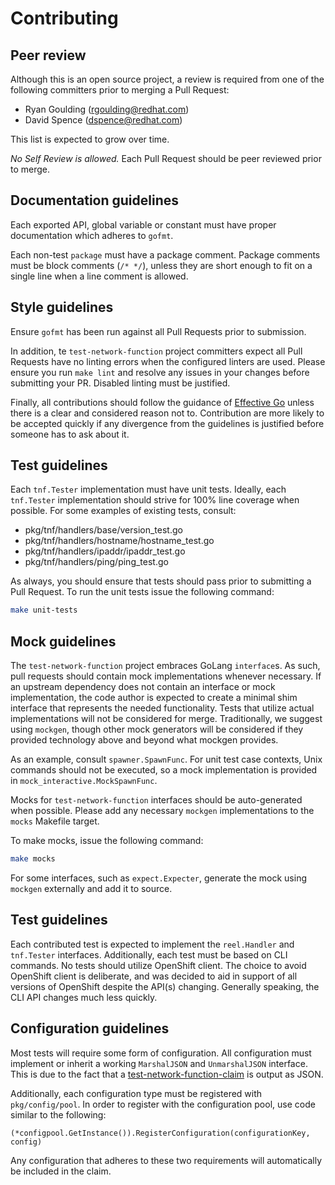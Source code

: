 # Contributing

## Peer review

Although this is an open source project, a review is required from one of the following committers prior to merging a
Pull Request:

* Ryan Goulding (rgoulding@redhat.com)
* David Spence (dspence@redhat.com)

This list is expected to grow over time.

*No Self Review is allowed.*  Each Pull Request should be peer reviewed prior to merge.

## Documentation guidelines

Each exported API, global variable or constant must have proper documentation which adheres to `gofmt`.

Each non-test `package` must have a package comment. Package comments must be block comments (`/* */`), unless they are
short enough to fit on a single line when a line comment is allowed.

## Style guidelines

Ensure `gofmt` has been run against all Pull Requests prior to submission.

In addition, te `test-network-function` project committers expect all Pull Requests have no linting errors when the
configured linters are used. Please ensure you run `make lint` and resolve any issues in your changes before submitting
your PR. Disabled linting must be justified.

Finally, all contributions should follow the guidance of [Effective Go](https://golang.org/doc/effective_go.html)
unless there is a clear and considered reason not to. Contribution are more likely to be accepted quickly if any
divergence from the guidelines is justified before someone has to ask about it.

## Test guidelines

Each `tnf.Tester` implementation must have unit tests.  Ideally, each `tnf.Tester` implementation should strive for 100%
line coverage when possible.  For some examples of existing tests, consult:

* pkg/tnf/handlers/base/version_test.go
* pkg/tnf/handlers/hostname/hostname_test.go
* pkg/tnf/handlers/ipaddr/ipaddr_test.go
* pkg/tnf/handlers/ping/ping_test.go

As always, you should ensure that tests should pass prior to submitting a Pull Request.  To run the unit tests issue the
following command:

```bash
make unit-tests
```

## Mock guidelines

The `test-network-function` project embraces GoLang `interface`s.  As such, pull requests should contain mock
implementations whenever necessary.  If an upstream dependency does not contain an interface or mock implementation,
the code author is expected to create a minimal shim interface that represents the needed functionality.  Tests that
utilize actual implementations will not be considered for merge.  Traditionally, we suggest using `mockgen`, though
other mock generators will be considered if they provided technology above and beyond what mockgen provides.

As an example, consult `spawner.SpawnFunc`.  For unit test case contexts, Unix commands should not be executed, so a
mock implementation is provided in `mock_interactive.MockSpawnFunc`.

Mocks for `test-network-function` interfaces should be auto-generated when possible.  Please add any necessary `mockgen`
implementations to the `mocks` Makefile target.

To make mocks, issue the following command:

```bash
make mocks
```

For some interfaces, such as `expect.Expecter`, generate the mock using `mockgen` externally and add it to source.

## Test guidelines

Each contributed test is expected to implement the `reel.Handler` and `tnf.Tester` interfaces.  Additionally, each test
must be based on CLI commands.  No tests should utilize OpenShift client.  The choice to avoid OpenShift client is
deliberate, and was decided to aid in support of all versions of OpenShift despite the API(s) changing.  Generally
speaking, the CLI API changes much less quickly.

## Configuration guidelines

Most tests will require some form of configuration.  All configuration must implement or inherit a working `MarshalJSON`
and `UnmarshalJSON` interface.  This is due to the fact that a
[test-network-function-claim](https://github.com/redhat-nfvpe/test-network-function-claim) is output as JSON.

Additionally, each configuration type must be registered with `pkg/config/pool`.  In order to register with the
configuration pool, use code similar to the following:

```
(*configpool.GetInstance()).RegisterConfiguration(configurationKey, config)
```

Any configuration that adheres to these two requirements will automatically be included in the claim.
